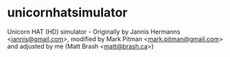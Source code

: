 # unicornhatsimulator
Unicorn HAT (HD) simulator - Originally by Jannis Hermanns &lt;jannis@gmail.com>, modified by Mark Pitman &lt;mark.pitman@gmail.com> and adjusted by me (Matt Brash &lt;matt@brash.ca>)
